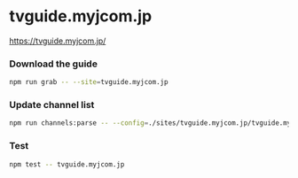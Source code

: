 # tvguide.myjcom.jp

https://tvguide.myjcom.jp/

### Download the guide

```sh
npm run grab -- --site=tvguide.myjcom.jp
```

### Update channel list

```sh
npm run channels:parse -- --config=./sites/tvguide.myjcom.jp/tvguide.myjcom.jp.config.js --output=./sites/tvguide.myjcom.jp/tvguide.myjcom.jp.channels.xml
```

### Test

```sh
npm test -- tvguide.myjcom.jp
```
